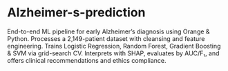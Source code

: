 # Alzheimer-s-prediction
End-to-end ML pipeline for early Alzheimer’s diagnosis using Orange &amp; Python. Processes a 2,149-patient dataset with cleansing and feature engineering. Trains Logistic Regression, Random Forest, Gradient Boosting &amp; SVM via grid-search CV. Interprets with SHAP, evaluates by AUC/F₁, and offers clinical recommendations and ethics compliance.
